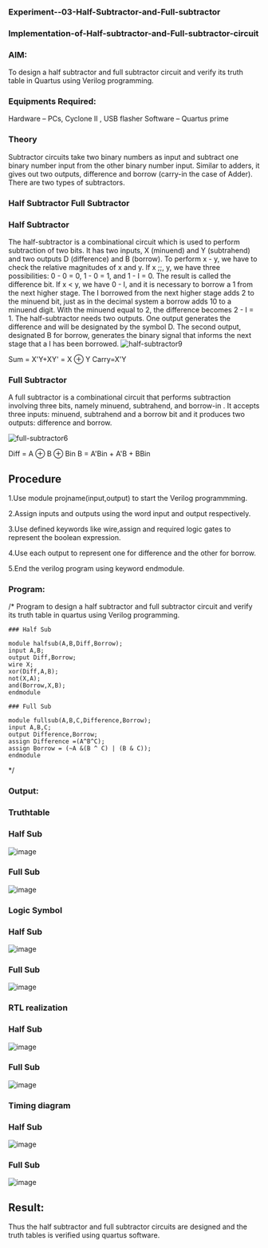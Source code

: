### Experiment--03-Half-Subtractor-and-Full-subtractor

### Implementation-of-Half-subtractor-and-Full-subtractor-circuit

### AIM:

To design a half subtractor and full subtractor circuit and verify its truth table in Quartus using Verilog programming.

### Equipments Required:

Hardware – PCs, Cyclone II , USB flasher
Software – Quartus prime

### Theory

Subtractor circuits take two binary numbers as input and subtract one binary number input from the other binary number input. Similar to adders, it gives out two outputs, difference and borrow (carry-in the case of Adder). There are two types of subtractors.

### Half Subtractor Full Subtractor

### Half Subtractor

The half-subtractor is a combinational circuit which is used to perform subtraction of two bits. It has two inputs, X (minuend) and Y (subtrahend) and two outputs D (difference) and B (borrow). To perform x - y, we have to check the relative magnitudes of x and y. If x ;;, y, we have three possibilities: 0 - 0 = 0, 1 - 0 = 1, and 1 - I = 0. The result is called the difference bit. If x < y, we have 0 - I, and it is necessary to borrow a 1 from the next higher stage. The I borrowed from the next higher stage adds 2 to the minuend bit, just as in the decimal system a borrow adds 10 to a minuend digit. With the minuend equal to 2, the difference becomes 2 - I = 1. The half-subtractor needs two outputs. One output generates the difference and will be designated by the symbol D. The second output, designated B for borrow, generates the binary signal that informs the next stage that a I has been borrowed.
![half-subtractor9](https://user-images.githubusercontent.com/36288975/166112538-58c3bc7c-ee5d-4e6a-ac8d-8e8328efe27a.png)


Sum = X'Y+XY' = X ⊕ Y
Carry=X'Y

### Full Subtractor

A full subtractor is a combinational circuit that performs subtraction involving three bits, namely minuend, subtrahend, and borrow-in . It accepts three inputs: minuend, subtrahend and a borrow bit and it produces two outputs: difference and borrow. 

![full-subtractor6](https://user-images.githubusercontent.com/36288975/166112541-24c68359-3de8-4674-ae22-8272ffc385ed.png)

Diff = A ⊕ B ⊕ Bin B = A'Bin + A'B + BBin

## Procedure

1.Use module projname(input,output) to start the Verilog programmming.

2.Assign inputs and outputs using the word input and output respectively.

3.Use defined keywords like wire,assign and required logic gates to represent the boolean expression.

4.Use each output to represent one for difference and the other for borrow.

5.End the verilog program using keyword endmodule.

### Program:
/*
Program to design a half subtractor and full subtractor circuit and verify its truth table in quartus using Verilog programming.  
```
### Half Sub

module halfsub(A,B,Diff,Borrow);
input A,B;
output Diff,Borrow;
wire X;
xor(Diff,A,B);
not(X,A);
and(Borrow,X,B);
endmodule

### Full Sub

module fullsub(A,B,C,Difference,Borrow);
input A,B,C;
output Difference,Borrow;
assign Difference =(A^B^C);
assign Borrow = (~A &(B ^ C) | (B & C));
endmodule
```
*/

### Output:

### Truthtable

### Half Sub

![image](https://user-images.githubusercontent.com/120443233/230734229-35b06a7b-e45c-4558-8f4d-a59f61f5c1e5.png)

### Full Sub

![image](https://user-images.githubusercontent.com/120443233/230734259-4315eefc-142d-4dae-b9d2-998578ed2668.png)

### Logic Symbol

### Half Sub

![image](https://user-images.githubusercontent.com/120443233/230734297-77634bba-f9cd-417e-8717-105fa1cd0e3b.png)

### Full Sub

![image](https://user-images.githubusercontent.com/120443233/230734319-4354c080-42c2-4d7a-bf2f-8b60f8129931.png)

### RTL realization

### Half Sub

![image](https://user-images.githubusercontent.com/120443233/230734342-d04f848b-cb1e-46b0-bfd7-345a8807b734.png)

### Full Sub

![image](https://user-images.githubusercontent.com/120443233/230734364-7cf7da1f-623d-4ef5-9e5d-ef65c124c54e.png)

### Timing diagram 

### Half Sub

![image](https://user-images.githubusercontent.com/120443233/230734391-a6a14a09-7b87-43b8-9465-efb1a1c53fa3.png)

### Full Sub

![image](https://user-images.githubusercontent.com/120443233/230734406-e49391c2-ef94-4849-a1cb-5d4061c0b096.png)

## Result:
Thus the half subtractor and full subtractor circuits are designed and the truth tables is verified using quartus software.

